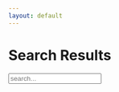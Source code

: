```yaml
---
layout: default
---
```


# Search Results
<html>
<script src="/js/search-script.js"></script>

  <!-- Html Elements for Search -->
  <div id="search-container">
    <input type="text" id="search-input" placeholder="search...">
  </div>
  <ul id="results-container"></ul>

  <script>
    SimpleJekyllSearch({
      searchInput: document.getElementById('search-input'),
      resultsContainer: document.getElementById('results-container'),
      json: '/search.json'
    })  
  </script>
</html>